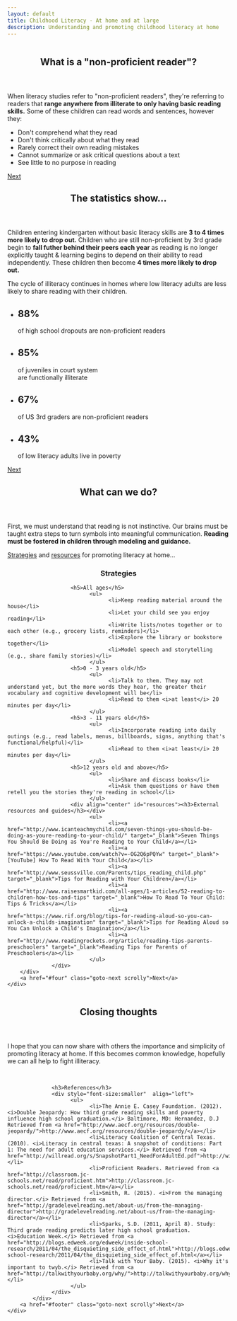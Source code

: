 ```yaml
---
layout: default
title: Childhood Literacy - At home and at large
description: Understanding and promoting childhood literacy at home
---
```


<!-- One -->
<section id="one" class="main special">
	<div class="container">
		<span class="image fit primary"><img src="images/pic01.jpg" alt="" /></span>
		<div class="content">
			<header class="major">
				<h2>What is a "non-proficient reader"?</h2>
			</header>
			<p>When literacy studies refer to "non-proficient readers", they're referring to readers that <b>range anywhere from illiterate to only having basic reading skills.</b> Some of these children can read words and sentences, however they:</p>
                  <div align="left"><ul>
                        <li>Don't comprehend what they read</li>
                        <li>Don't think critically about what they read</li>
                        <li>Rarely correct their own reading mistakes</li>
                        <li>Cannot summarize or ask critical questions about a text</li>
                        <li>See little to no purpose in reading</li>
                  </ul></div>
		</div>
		<a href="#two" class="goto-next scrolly">Next</a>
	</div>
</section>

<!-- Two -->
<section id="two" class="main special">
	<div class="container">
		<span class="image fit primary"><img src="images/pic02.jpg" alt="" /></span>
		<div class="content">
			<header class="major">
				<h2>The statistics show...</h2>
			</header>
			<p>Children entering kindergarten without basic literacy skills are <b> 3 to 4 times more likely to drop out.</b> Children who are still non-proficient by 3rd grade begin to <b>fall futher behind their peers each year</b> as reading is no longer explicitly taught & learning begins to depend on their ability to read independently. These children then become <b>4 times more likely to drop out.</b></p>
                  <p>The cycle of illiteracy continues in homes where low literacy adults are less likely to share reading with their children.</p>
			<ul class="icons-grid">
				<li>
					<h2>88%</h2>
                              <p>of high school dropouts are non-proficient readers</p>
				</li>
				<li>
					<h2>85%</h2>
                              <p>of juveniles in court system<br> are functionally illiterate</p>
				</li>
				<li>
					<h2>67%</h2>
                              <p>of US 3rd graders are non-proficient readers</p>
				</li>
				<li>
					<h2>43%</h2>
                              <p>of low literacy adults live in poverty</p>
				</li>
			</ul>
		</div>
		<a href="#three" class="goto-next scrolly">Next</a>
	</div>
</section>

<!-- Three -->
<section id="three" class="main special">
	<div class="container">
		<span class="image fit primary"><img src="images/pic03.jpg" alt="" /></span>
		<div class="content">
			<header class="major">
				<h2>What can we do?</h2>
			</header>
			<p>First, we must understand that reading is not instinctive. Our brains must be taught extra steps to turn symbols into meaningful communication. <b>Reading must be fostered in children through modeling and guidance.</b></p>
                  <p><a href="#strategies">Strategies</a> and <a href="resources">resources</a> for promoting literacy at home...</p>
                  <div align="left">
                        <div align="center" id="strategies"><h3>Strategies</h3></div>
                        
                        <h5>All ages</h5>
                              <ul>
                                    <li>Keep reading material around the house</li>
                                    <li>Let your child see you enjoy reading</li>
                                    <li>Write lists/notes together or to each other (e.g., grocery lists, reminders)</li>
                                    <li>Explore the library or bookstore together</li>
                                    <li>Model speech and storytelling (e.g., share family stories)</li>
                              </ul>
                        <h5>0 - 3 years old</h5>
                              <ul>
                                    <li>Talk to them. They may not understand yet, but the more words they hear, the greater their vocabulary and cognitive development will be</li>
                                    <li>Read to them <i>at least</i> 20 minutes per day</li>
                              </ul>
                        <h5>3 - 11 years old</h5>
                              <ul>
                                    <li>Incorporate reading into daily outings (e.g., read labels, menus, billboards, signs, anything that's functional/helpful)</li>
                                    <li>Read to them <i>at least</i> 20 minutes per day</li>
                              </ul>
                        <h5>12 years old and above</h5>
                              <ul>
                                    <li>Share and discuss books</li>
                                    <li>Ask them questions or have them retell you the stories they're reading in school</li>
                              </ul>
                        <div align="center" id="resources"><h3>External resources and guides</h3></div>
                              <ul>
                                    <li><a href="http://www.icanteachmychild.com/seven-things-you-should-be-doing-as-youre-reading-to-your-child/" target="_blank">Seven Things You Should Be Doing as You're Reading to Your Child</a></li>
                                    <li><a href="https://www.youtube.com/watch?v=-OG2Q6pPQYw" target="_blank">[YouTube] How To Read With Your Child</a></li>
                                    <li><a href="http://www.seussville.com/Parents/tips_reading_child.php" target="_blank">Tips for Reading with Your Children</a></li>
                                    <li><a href="http://www.raisesmartkid.com/all-ages/1-articles/52-reading-to-children-how-tos-and-tips" target="_blank">How To Read To Your Child: Tips & Tricks</a></li>
                                    <li><a href="https://www.rif.org/blog/tips-for-reading-aloud-so-you-can-unlock-a-childs-imagination" target="_blank">Tips for Reading Aloud so You Can Unlock a Child's Imagination</a></li>
                                    <li><a href="http://www.readingrockets.org/article/reading-tips-parents-preschoolers" target="_blank">Reading Tips for Parents of Preschoolers</a></li>
                              </ul>
                  </div>
		</div>
		<a href="#four" class="goto-next scrolly">Next</a>
	</div>
</section> 

<!-- Four -->
<section id="four" class="main special">
	<div class="container">
		<span class="image fit primary"><img src="images/pic03-1.jpg" alt="" /></span>
		<div class="content">
			<header class="major">
				<h2>Closing thoughts</h2>
			</header>
                  <p>I hope that you can now share with others the importance and simplicity of promoting literacy at home. If this becomes common knowledge, hopefully we can all help to fight illiteracy.</p>
                  <br>
                  
                  <h3>References</h3>
                  <div style="font-size:smaller"  align="left">
                        <ul>
                              <li>The Annie E. Casey Foundation. (2012). <i>Double Jeopardy: How third grade reading skills and poverty influence high school graduation.</i> Baltimore, MD: Hernandez, D.J Retrieved from <a href="http://www.aecf.org/resources/double-jeopardy/">http://www.aecf.org/resources/double-jeopardy/</a></li>
                              <li>Literacy Coalition of Central Texas. (2010). <i>Literacy in central texas: A snapshot of conditions: Part 1: The need for adult education services.</i> Retrieved from <a href="http://willread.org/s/SnapshotPart1_NeedForAdultEd.pdf">http://willread.org/s/SnapshotPart1_NeedForAdultEd.pdf</a></li>
                              <li>Proficient Readers. Retrieved from <a href="http://classroom.jc-schools.net/read/proficient.htm">http://classroom.jc-schools.net/read/proficient.htm</a></li>
                              <li>Smith, R. (2015). <i>From the managing director.</i> Retrieved from <a href="http://gradelevelreading.net/about-us/from-the-managing-director">http://gradelevelreading.net/about-us/from-the-managing-director</a></li>
                              <li>Sparks, S.D. (2011, April 8). Study: Third grade reading predicts later high school graduation. <i>Education Week.</i> Retrieved from <a href="http://blogs.edweek.org/edweek/inside-school-research/2011/04/the_disquieting_side_effect_of.html">http://blogs.edweek.org/edweek/inside-school-research/2011/04/the_disquieting_side_effect_of.html</a></li>
                              <li>Talk with Your Baby. (2015). <i>Why it's important to twyb.</i> Retrieved from <a href="http://talkwithyourbaby.org/why/">http://talkwithyourbaby.org/why/</a></li>                              
                        </ul>
                  </div>
            </div>
		<a href="#footer" class="goto-next scrolly">Next</a>
	</div>
</section>
